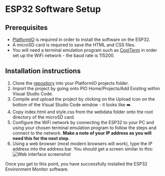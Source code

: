 # ESP32 Software Setup

## Prerequisites

- [PlatformIO](https://platformio.org) is required in order to install the software on the ESP32.
- A microSD card is required to save the HTML and CSS files.
- You will need a terminal emulation program such as [CoolTerm](https://freeware.the-meiers.org) in order set up the WiFi network - the baud rate is 115200.

## Installation instructions

1. Clone the [repository](https://github.com/fbm3334/ESP32_EnvironmentMonitor) into your PlatformIO projects folder.
2. Import the project by going onto PIO Home/Projects/Add Existing within Visual Studio Code.
3. Compile and upload the project by clicking on the Upload icon on the bottom of the Visual Studio Code window - it looks like ➡️.
4. Copy index.html and style.css from the webdata folder onto the root directory of the microSD card.
5. Configure the WiFi network by connecting the ESP32 to your PC and using your chosen terminal emulation program to follow the steps and connect to the network. **Make a note of your IP address as you will need this for the next step.**
6. Using a web browser (most modern browsers will work), type the IP address into the address bar. You should get a screen similar to this:
![Web interface screenshot](https://lh3.googleusercontent.com/Z6vCo0tBcz63fG-_OJhf6rupsg6Vfi0IJ0phYgvft4hVGBmRiidShhLyYO6O-FwAMSN12WjJv7fc90Hi2ryN1la9kP0skQYn9CsSAt8UnGJVTAe3TjX8qgCedbG87FB5Q4MzPFVihS7OCdxS1PR7uGckkxwEcU0W_9d4jTXHxmvaM-rNAYlB1doiWyfM5lDQPruBeBBt6sECh18t134zeuD5Ml_SEbwd3BKaYjE1ElwcC1rMV4WjWFJGluWr76CynIJP2mYrFBPZvpTp5_XkaZn2sI2HgwPsAlYbTNBF_xoEzZflTjbJiO0relD3nvLguph5fHA1kJLsOsb1m2C9j1AdKNmQht2sqq7EpUxw7cAtqv2nQ7rPexvOWWjbLeMQnrbDlaLac3GUL30ajyheleczPnJtgNDXI13dd6vGduKa5B0-wMLMqX_HpWGLP__stwQFEZV7tEUenmdj8Bisu4RT5bqDn1JCog1JELyl9GgDx0M0SXgEs31TLTol3zQMe1W4XMsaKs0-RyjNT9WTybkv3LHIXQIFGfG8gmKCrvUOo708XLdXslD2sCZa3onx4bfXFOeRkZzkoCwkMOTnmo_fTeRToWNnhn1agVeZBxo1_qSvjO2SF32eqAQNOSaaB3PN64fWgrBpdfXTcWbwFvRdHonugevtbHBMLYMRkrJWYz7vbhiYB-q38_PPNA=w790-h689-no?authuser=0 "Web interface screenshot")

Once you get to this point, you have successfully installed the ESP32 Environment Monitor software.
